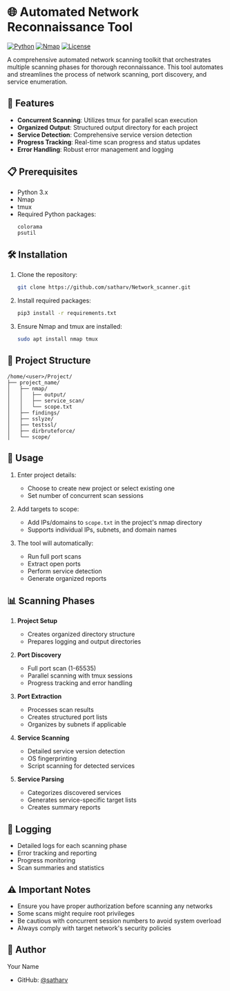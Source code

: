 # 🌐 Automated Network Reconnaissance Tool

[![Python](https://img.shields.io/badge/Python-3.x-blue.svg)](https://www.python.org/)
[![Nmap](https://img.shields.io/badge/Nmap-Required-orange.svg)](https://nmap.org/)
[![License](https://img.shields.io/badge/License-MIT-green.svg)](LICENSE)

A comprehensive automated network scanning toolkit that orchestrates multiple scanning phases for thorough reconnaissance. This tool automates and streamlines the process of network scanning, port discovery, and service enumeration.

## 🚀 Features

- **Concurrent Scanning**: Utilizes tmux for parallel scan execution
- **Organized Output**: Structured output directory for each project
- **Service Detection**: Comprehensive service version detection
- **Progress Tracking**: Real-time scan progress and status updates
- **Error Handling**: Robust error management and logging

## 📋 Prerequisites

- Python 3.x
- Nmap
- tmux
- Required Python packages:
  ```
  colorama
  psutil
  ```

## 🛠️ Installation

1. Clone the repository:
   ```bash
   git clone https://github.com/satharv/Network_scanner.git
   ```

2. Install required packages:
   ```bash
   pip3 install -r requirements.txt
   ```

3. Ensure Nmap and tmux are installed:
   ```bash
   sudo apt install nmap tmux
   ```

## 📁 Project Structure

```
/home/<user>/Project/
├── project_name/
│   ├── nmap/
│   │   ├── output/
│   │   ├── service_scan/
│   │   └── scope.txt
│   ├── findings/
│   ├── sslyze/
│   ├── testssl/
│   ├── dirbruteforce/
│   └── scope/
```

## 🔧 Usage

1. Enter project details:
   - Choose to create new project or select existing one
   - Set number of concurrent scan sessions

2. Add targets to scope:
   - Add IPs/domains to `scope.txt` in the project's nmap directory
   - Supports individual IPs, subnets, and domain names

3. The tool will automatically:
   - Run full port scans
   - Extract open ports
   - Perform service detection
   - Generate organized reports

## 📊 Scanning Phases

1. **Project Setup**
   - Creates organized directory structure
   - Prepares logging and output directories

2. **Port Discovery**
   - Full port scan (1-65535)
   - Parallel scanning with tmux sessions
   - Progress tracking and error handling

3. **Port Extraction**
   - Processes scan results
   - Creates structured port lists
   - Organizes by subnets if applicable

4. **Service Scanning**
   - Detailed service version detection
   - OS fingerprinting
   - Script scanning for detected services

5. **Service Parsing**
   - Categorizes discovered services
   - Generates service-specific target lists
   - Creates summary reports

## 📝 Logging

- Detailed logs for each scanning phase
- Error tracking and reporting
- Progress monitoring
- Scan summaries and statistics

## ⚠️ Important Notes

- Ensure you have proper authorization before scanning any networks
- Some scans might require root privileges
- Be cautious with concurrent session numbers to avoid system overload
- Always comply with target network's security policies


## 👤 Author

Your Name
- GitHub: [@satharv](https://github.com/satharv)
